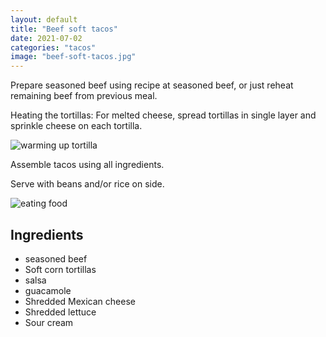 ```yaml
---
layout: default
title: "Beef soft tacos"
date: 2021-07-02
categories: "tacos"
image: "beef-soft-tacos.jpg"
---
```


Prepare seasoned beef using recipe at seasoned beef, or just reheat remaining beef from previous meal.

Heating the tortillas: For melted cheese, spread tortillas in single layer and sprinkle cheese on each tortilla. 

![warming up tortilla](https://io.tacolabs.com/assets/warming.jpg)

Assemble tacos using all ingredients. 

Serve with beans and/or rice on side. 

![eating food](https://io.tacolabs.com/assets/eating.jpg)

## Ingredients

* seasoned beef
* Soft corn tortillas
* salsa
* guacamole
* Shredded Mexican cheese
* Shredded lettuce
* Sour cream

